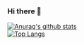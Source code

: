 ### Hi there 👋
[![Anurag's github stats](https://github-readme-stats.vercel.app/api?username=choice91)](https://github.com/anuraghazra/github-readme-stats)<br />
[![Top Langs](https://github-readme-stats.vercel.app/api/top-langs/?username=choice91&langs_count=8)](https://github.com/anuraghazra/github-readme-stats)<br />
<!-- [![Top Langs](https://github-readme-stats.vercel.app/api/top-langs/?username=choice91&layout=compact)](https://github.com/anuraghazra/github-readme-stats) -->

<!--
**choice91/choice91** is a ✨ _special_ ✨ repository because its `README.md` (this file) appears on your GitHub profile.

Here are some ideas to get you started:

- 🔭 I’m currently working on ...
- 🌱 I’m currently learning ...
- 👯 I’m looking to collaborate on ...
- 🤔 I’m looking for help with ...
- 💬 Ask me about ...
- 📫 How to reach me: ...
- 😄 Pronouns: ...
- ⚡ Fun fact: ...
-->
